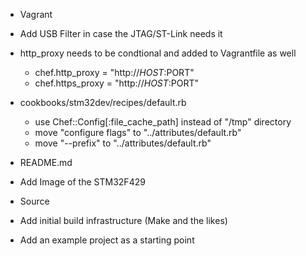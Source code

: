 - Vagrant
 - Add USB Filter in case the JTAG/ST-Link needs it
 - http_proxy needs to be condtional and added to Vagrantfile as well
   - chef.http_proxy = "http://$HOST:$PORT"
   - chef.https_proxy = "http://$HOST:$PORT"

- cookbooks/stm32dev/recipes/default.rb
  - use Chef::Config[:file_cache_path] instead of "/tmp" directory
  - move "configure flags" to "../attributes/default.rb"
  - move "--prefix" to "../attributes/default.rb"

- README.md
 - Add Image of the STM32F429

- Source
 - Add initial build infrastructure (Make and the likes)
 - Add an example project as a starting point
